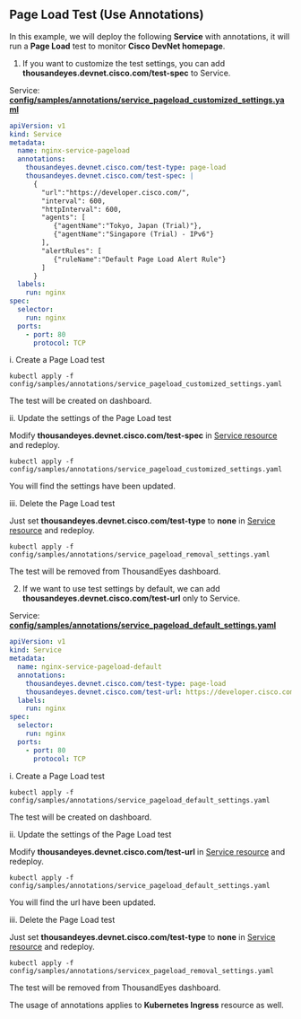## Page Load Test (Use Annotations)

In this example, we will deploy the following **Service** with annotations, it will run a **Page Load** test to monitor **Cisco DevNet homepage**.

1. If you want to customize the test settings, you can add **thousandeyes.devnet.cisco.com/test-spec** to Service.

Service: [**config/samples/annotations/service_pageload_customized_settings.yaml**](../config/samples/annotations/service_pageload_customized_settings.yaml)

```yaml
apiVersion: v1
kind: Service
metadata:
  name: nginx-service-pageload
  annotations:
    thousandeyes.devnet.cisco.com/test-type: page-load
    thousandeyes.devnet.cisco.com/test-spec: |
      {
        "url":"https://developer.cisco.com/",
        "interval": 600,
        "httpInterval": 600,
        "agents": [
           {"agentName":"Tokyo, Japan (Trial)"},
           {"agentName":"Singapore (Trial) - IPv6"}
        ],
        "alertRules": [
           {"ruleName":"Default Page Load Alert Rule"}
        ]
      }
  labels:
    run: nginx
spec:
  selector:
    run: nginx
  ports:
    - port: 80
      protocol: TCP
```

i. Create a Page Load test
   ```
   kubectl apply -f config/samples/annotations/service_pageload_customized_settings.yaml
   ```
   The test will be created on dashboard.

ii. Update the settings of the Page Load test

   Modify **thousandeyes.devnet.cisco.com/test-spec** in [Service resource](../config/samples/annotations/service_pageload_customized_settings.yaml#L7) and redeploy.
   ```
   kubectl apply -f config/samples/annotations/service_pageload_customized_settings.yaml
   ```
   You will find the settings have been updated.

iii. Delete the Page Load test

   Just set **thousandeyes.devnet.cisco.com/test-type** to **none** in [Service resource](../config/samples/annotations/service_pageload_removal_settings.yaml#L6) and redeploy.
   ```
   kubectl apply -f config/samples/annotations/service_pageload_removal_settings.yaml
   ```
   The test will be removed from ThousandEyes dashboard.

2. If we want to use test settings by default, we can add **thousandeyes.devnet.cisco.com/test-url** only to Service.

Service: [**config/samples/annotations/service_pageload_default_settings.yaml**](../config/samples/annotations/service_pageload_default_settings.yaml)

```yaml
apiVersion: v1
kind: Service
metadata:
  name: nginx-service-pageload-default
  annotations:
    thousandeyes.devnet.cisco.com/test-type: page-load
    thousandeyes.devnet.cisco.com/test-url: https://developer.cisco.com/
  labels:
    run: nginx
spec:
  selector:
    run: nginx
  ports:
    - port: 80
      protocol: TCP
```

i. Create a Page Load test
   ```
   kubectl apply -f config/samples/annotations/service_pageload_default_settings.yaml
   ```
   The test will be created on dashboard.

ii. Update the settings of the Page Load test

   Modify **thousandeyes.devnet.cisco.com/test-url** in [Service resource](../config/samples/annotations/service_pageload_default_settings.yaml#L7) and redeploy.
   ```
   kubectl apply -f config/samples/annotations/service_pageload_default_settings.yaml
   ```
   You will find the url have been updated.

iii. Delete the Page Load test

   Just set **thousandeyes.devnet.cisco.com/test-type** to **none** in [Service resource](../config/samples/annotations/service_pageload_removal_settings.yaml#L6) and redeploy.
   ```
   kubectl apply -f config/samples/annotations/servicex_pageload_removal_settings.yaml
   ```
The test will be removed from ThousandEyes dashboard.

The usage of annotations applies to **Kubernetes Ingress** resource as well.








